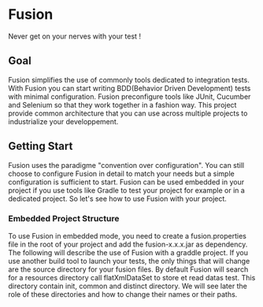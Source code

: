 # Fusion
Never get on your nerves with your test !

## Goal
Fusion simplifies the use of commonly tools dedicated to integration tests. With Fusion you can start writing BDD(Behavior Driven Development) tests with minimal configuration.
Fusion preconfigure tools like JUnit, Cucumber and Selenium so that they work together in a fashion way. This project provide common architecture that you can use across multiple projects to industrialize your developpement.

## Getting Start
Fusion uses the paradigme "convention over configuration". You can still choose to configure Fusion in detail to match your needs but a simple configuration is sufficient to start. Fusion can be used embedded in your project if you use tools like Gradle to test your project for example or in a dedicated project. So let's see how to use Fusion with your project.

### Embedded Project Structure
To use Fusion in embedded mode, you need to create a fusion.properties file in the root of your project and add  the fusion-x.x.x.jar as dependency. The following will describe the use of Fusion with a graddle project. If you use another build tool to launch your tests, the only things that will change are the source directory for your fusion files. By default Fusion will search for a resources directory call flatXmlDataSet to store et read datas test. This directory contain init, common and distinct directory. We will see later the role of these directories and how to change their names or their paths.
